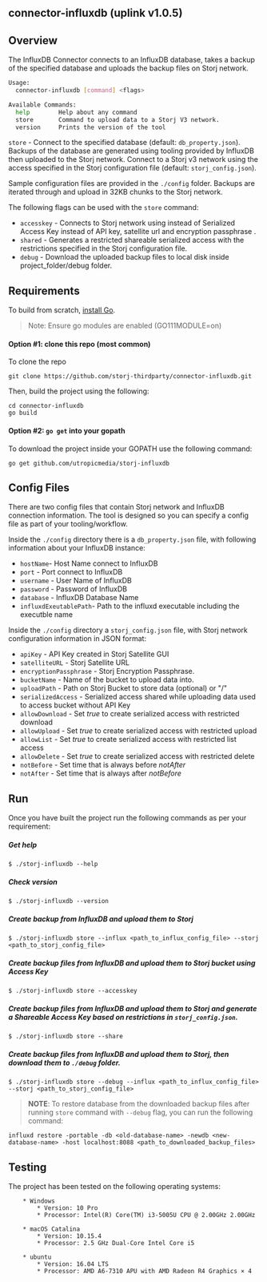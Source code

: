 ## connector-influxdb (uplink v1.0.5)



## Overview

The InfluxDB Connector connects to an InfluxDB database, takes a backup of the specified database and uploads the backup files on Storj network.

```bash
Usage:
  connector-influxdb [command] <flags>

Available Commands:
  help        Help about any command
  store       Command to upload data to a Storj V3 network.
  version     Prints the version of the tool

```



`store` - Connect to the specified database (default: `db_property.json`).  Backups of the database are generated using tooling provided by InfluxDB then uploaded to the Storj network.  Connect to a Storj v3 network using the access specified in the Storj configuration file (default: `storj_config.json`). 

Sample configuration files are provided in the `./config` folder.  Backups are iterated through  and upload  in 32KB chunks to the Storj network.

The following flags  can be used with the `store` command:

* `accesskey` - Connects to Storj network using instead of Serialized Access Key instead of API key, satellite url and encryption passphrase .
* `shared` - Generates a restricted shareable serialized access with the restrictions specified in the Storj configuration file.
* `debug` - Download the uploaded backup files to local disk inside project_folder/debug folder.



## Requirements

To build from scratch, [install Go](https://golang.org/doc/install#install). 

> Note: Ensure go modules are enabled (GO111MODULE=on)



#### Option #1: clone this repo (most common)

To clone the repo

```
git clone https://github.com/storj-thirdparty/connector-influxdb.git
```

Then, build the project using the following:

```
cd connector-influxdb
go build
```



#### Option #2:  ``go get`` into your gopath

 To download the project inside your GOPATH use the following command:

```
go get github.com/utropicmedia/storj-influxdb
```


## Config Files

There are two config files that contain Storj network and InfluxDB connection information.  The tool is designed so you can specify a config file as part of your tooling/workflow.  

Inside the `./config` directory there is a  `db_property.json` file, with following information about your InfluxDB instance:

* `hostName`- Host Name connect to InfluxDB
* `port` - Port connect to InfluxDB
* `username` - User Name of InfluxDB
* `password` - Password of InfluxDB
* `database` - InfluxDB Database Name
* `influxdExeutablePath`- Path to the influxd executable including the executble name



Inside the `./config` directory a `storj_config.json` file, with Storj network configuration information in JSON format:

* `apiKey` - API Key created in Storj Satellite GUI
* `satelliteURL` - Storj Satellite URL
* `encryptionPassphrase` - Storj Encryption Passphrase.
* `bucketName` - Name of the bucket to upload data into.
* `uploadPath` - Path on Storj Bucket to store data (optional) or "/"
* `serializedAccess` - Serialized access shared while uploading data used to access bucket without API Key
* `allowDownload` - Set *true* to create serialized access with restricted download
* `allowUpload` - Set *true* to create serialized access with restricted upload
* `allowList` - Set *true* to create serialized access with restricted list access
* `allowDelete` - Set *true* to create serialized access with restricted delete
* `notBefore` - Set time that is always before *notAfter*
* `notAfter` - Set time that is always after *notBefore*



## Run 

Once you have built the project run the following commands as per your requirement:

##### Get help

```
$ ./storj-influxdb --help
```

##### Check version

```
$ ./storj-influxdb --version
```

##### Create backup from InfluxDB and upload them to Storj

```
$ ./storj-influxdb store --influx <path_to_influx_config_file> --storj <path_to_storj_config_file>
```

##### Create backup files from InfluxDB and upload them to Storj bucket using Access Key

```
$ ./storj-influxdb store --accesskey
```

##### Create backup files from InfluxDB and upload them to Storj and generate a Shareable Access Key based on restrictions in `storj_config.json`.

```
$ ./storj-influxdb store --share
```

##### Create backup files from InfluxDB and upload them to Storj, then download them to `./debug` folder.

```
$ ./storj-influxdb store --debug --influx <path_to_influx_config_file> --storj <path_to_storj_config_file>
```


> **NOTE**: To restore database from the downloaded backup files after running `store` command with       `--debug` flag, you can run the following command:

```
influxd restore -portable -db <old-database-name> -newdb <new-database-name> -host localhost:8088 <path_to_downloaded_backup_files>
```



##  Testing

The project has been tested on the following operating systems:

```
	* Windows
		* Version: 10 Pro
		* Processor: Intel(R) Core(TM) i3-5005U CPU @ 2.00GHz 2.00GHz

	* macOS Catalina
		* Version: 10.15.4
		* Processor: 2.5 GHz Dual-Core Intel Core i5

	* ubuntu
		* Version: 16.04 LTS
		* Processor: AMD A6-7310 APU with AMD Radeon R4 Graphics × 4
```

